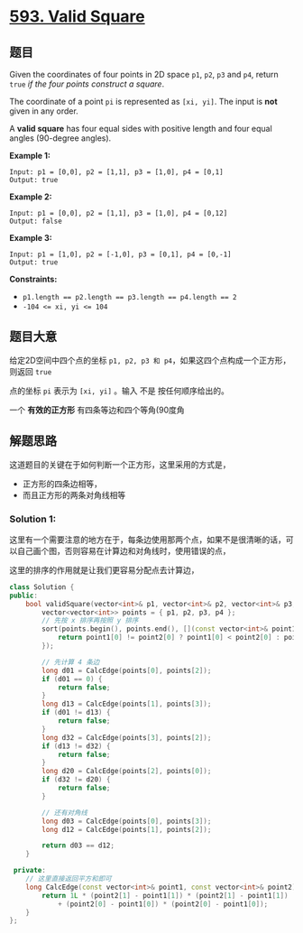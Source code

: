 # [593. Valid Square](https://leetcode-cn.com/problems/valid-square/)

## 题目

Given the coordinates of four points in 2D space `p1`, `p2`, `p3` and `p4`, return `true` *if the four points construct a square*.

The coordinate of a point `pi` is represented as `[xi, yi]`. The input is **not** given in any order.

A **valid square** has four equal sides with positive length and four equal angles (90-degree angles).

 

**Example 1:**

```
Input: p1 = [0,0], p2 = [1,1], p3 = [1,0], p4 = [0,1]
Output: true
```

**Example 2:**

```
Input: p1 = [0,0], p2 = [1,1], p3 = [1,0], p4 = [0,12]
Output: false
```

**Example 3:**

```
Input: p1 = [1,0], p2 = [-1,0], p3 = [0,1], p4 = [0,-1]
Output: true
```

 

**Constraints:**

- `p1.length == p2.length == p3.length == p4.length == 2`
- `-104 <= xi, yi <= 104`

## 题目大意

给定2D空间中四个点的坐标 `p1, p2, p3 和 p4`，如果这四个点构成一个正方形，则返回 `true` 

点的坐标 `pi` 表示为 `[xi, yi]` 。输入 不是 按任何顺序给出的。

一个 **有效的正方形** 有四条等边和四个等角(90度角

## 解题思路

这道题目的关键在于如何判断一个正方形，这里采用的方式是，

- 正方形的四条边相等，
- 而且正方形的两条对角线相等

### Solution 1:

这里有一个需要注意的地方在于，每条边使用那两个点，如果不是很清晰的话，可以自己画个图，否则容易在计算边和对角线时，使用错误的点，

这里的排序的作用就是让我们更容易分配点去计算边，

````c++
class Solution {
public:
    bool validSquare(vector<int>& p1, vector<int>& p2, vector<int>& p3, vector<int>& p4) {
        vector<vector<int>> points = { p1, p2, p3, p4 };
        // 先按 x 排序再按照 y 排序
        sort(points.begin(), points.end(), [](const vector<int>& point1, const vector<int>& point2) {
            return point1[0] != point2[0] ? point1[0] < point2[0] : point1[1] < point2[1];
        });

        // 先计算 4 条边
        long d01 = CalcEdge(points[0], points[2]);
        if (d01 == 0) {
            return false;
        }
        long d13 = CalcEdge(points[1], points[3]);
        if (d01 != d13) {
            return false;
        }
        long d32 = CalcEdge(points[3], points[2]);
        if (d13 != d32) {
            return false;
        }
        long d20 = CalcEdge(points[2], points[0]);
        if (d32 != d20) {
            return false;
        }

        // 还有对角线
        long d03 = CalcEdge(points[0], points[3]);
        long d12 = CalcEdge(points[1], points[2]);

        return d03 == d12;
    }

 private:
    // 这里直接返回平方和即可
    long CalcEdge(const vector<int>& point1, const vector<int>& point2) {
        return 1L * (point2[1] - point1[1]) * (point2[1] - point1[1])
            + (point2[0] - point1[0]) * (point2[0] - point1[0]);
    }
};
````
